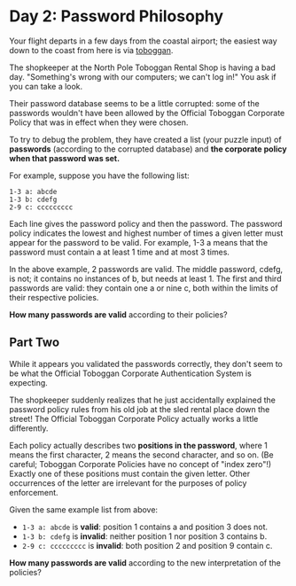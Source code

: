 # Day 2: Password Philosophy

Your flight departs in a few days from the coastal airport; the easiest way down to the coast from here is via
[toboggan](https://en.wikipedia.org/wiki/Toboggan).

The shopkeeper at the North Pole Toboggan Rental Shop is having a bad day. "Something's wrong with our computers; we
can't log in!" You ask if you can take a look.

Their password database seems to be a little corrupted: some of the passwords wouldn't have been allowed by the Official
Toboggan Corporate Policy that was in effect when they were chosen.

To try to debug the problem, they have created a list (your puzzle input) of **passwords** (according to the corrupted
database) and **the corporate policy when that password was set.**

For example, suppose you have the following list:

```text
1-3 a: abcde
1-3 b: cdefg
2-9 c: ccccccccc
```

Each line gives the password policy and then the password. The password policy indicates the lowest and highest number
of times a given letter must appear for the password to be valid. For example, 1-3 a means that the password must
contain a at least 1 time and at most 3 times.

In the above example, 2 passwords are valid. The middle password, cdefg, is not; it contains no instances of b, but
needs at least 1. The first and third passwords are valid: they contain one a or nine c, both within the limits of their
respective policies.

**How many passwords are valid** according to their policies?

## Part Two

While it appears you validated the passwords correctly, they don't seem to be what the Official Toboggan Corporate
Authentication System is expecting.

The shopkeeper suddenly realizes that he just accidentally explained the password policy rules from his old job at the
sled rental place down the street! The Official Toboggan Corporate Policy actually works a little differently.

Each policy actually describes two **positions in the password**, where 1 means the first character, 2 means the second
character, and so on. (Be careful; Toboggan Corporate Policies have no concept of "index zero"!) Exactly one of these
positions must contain the given letter. Other occurrences of the letter are irrelevant for the purposes of policy
enforcement.

Given the same example list from above:

- `1-3 a: abcde` is **valid**: position 1 contains a and position 3 does not.
- `1-3 b: cdefg` is **invalid**: neither position 1 nor position 3 contains b.
- `2-9 c: ccccccccc` is **invalid**: both position 2 and position 9 contain c.

**How many passwords are valid** according to the new interpretation of the policies?
